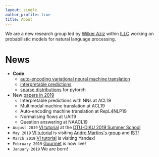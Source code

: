 ```yaml
---
layout: single
author_profile: true
title: About
---
```


We are a new research group led by [Wilker Aziz](http://wilkeraziz.github.io) within [ILLC](http://www.illc.uva.nl) working on probabilistic models for natural language processing. 


# News

* **Code** 
    * [auto-encoding variational neural machine translation](https://github.com/Roxot/AEVNMT.pt)
    * [interpretable predictions](https://github.com/bastings/interpretable_predictions)
    * [sparse distributions](https://github.com/probabll/sparse-distributions) for pytorch
* New [papers in 2019](/papers)
    * Interpretable predictions with NNs at ACL19
    * Multimodal machine translation at ACL19
    * Auto-encoding machine translation at RepL4NLP19 
    * Normalising flows at UAI19
    * Question answering at NAACL19
* `August 2019` [VI tutorial](https://vitutorial.github.io) at the [DTU-DIKU 2019 Summer School](http://summer-school-gan.compute.dtu.dk)
* `May 2019` [VI tutorial](https://vitutorial.github.io) is visiting [Andre Martins's group](https://andre-martins.github.io) and [IST](https://tecnico.ulisboa.pt)!
* `March 2019` [VI tutorial](https://vitutorial.github.io) is visiting Yandex!
* `February 2019` [Gourmet](https://gourmet-project.eu) is now live!
* `January 2019` We are born!
